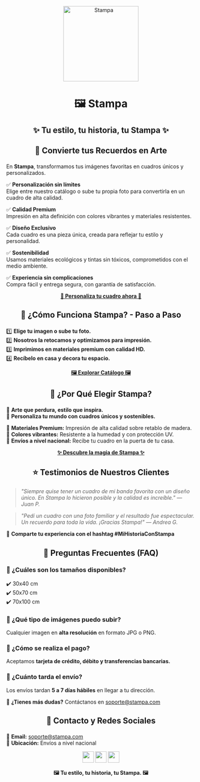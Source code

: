 <p align="center">
  <img src="logo_stampa.png" alt="Stampa" width="200">
</p>

# <p align="center">🖼️ Stampa</p>
## <p align="center">✨ Tu estilo, tu historia, tu Stampa ✨</p>

## <p align="center">🎨 Convierte tus Recuerdos en Arte</p>
En **Stampa**, transformamos tus imágenes favoritas en cuadros únicos y personalizados.  

✅ **Personalización sin límites**  
Elige entre nuestro catálogo o sube tu propia foto para convertirla en un cuadro de alta calidad.  

✅ **Calidad Premium**  
Impresión en alta definición con colores vibrantes y materiales resistentes.  

✅ **Diseño Exclusivo**  
Cada cuadro es una pieza única, creada para reflejar tu estilo y personalidad.  

✅ **Sostenibilidad**  
Usamos materiales ecológicos y tintas sin tóxicos, comprometidos con el medio ambiente.  

✅ **Experiencia sin complicaciones**  
Compra fácil y entrega segura, con garantía de satisfacción.  

<p align="center">
  <a href="#"><strong>🎨 Personaliza tu cuadro ahora 🎨</strong></a>
</p>

## <p align="center">📌 ¿Cómo Funciona Stampa? - Paso a Paso</p>
1️⃣ **Elige tu imagen o sube tu foto.**  
2️⃣ **Nosotros la retocamos y optimizamos para impresión.**  
3️⃣ **Imprimimos en materiales premium con calidad HD.**  
4️⃣ **Recíbelo en casa y decora tu espacio.**  

<p align="center">
  <a href="#"><strong>🖼️ Explorar Catálogo 🖼️</strong></a>
</p>

## <p align="center">💎 ¿Por Qué Elegir Stampa?</p>
🎯 **Arte que perdura, estilo que inspira.**  
🎯 **Personaliza tu mundo con cuadros únicos y sostenibles.**  

📌 **Materiales Premium:** Impresión de alta calidad sobre retablo de madera.  
📌 **Colores vibrantes:** Resistente a la humedad y con protección UV.  
📌 **Envíos a nivel nacional:** Recibe tu cuadro en la puerta de tu casa.  

<p align="center">
  <a href="#"><strong>✨ Descubre la magia de Stampa ✨</strong></a>
</p>

## <p align="center">⭐ Testimonios de Nuestros Clientes</p>
> _"Siempre quise tener un cuadro de mi banda favorita con un diseño único. En Stampa lo hicieron posible y la calidad es increíble." — Juan P._

> _"Pedí un cuadro con una foto familiar y el resultado fue espectacular. Un recuerdo para toda la vida. ¡Gracias Stampa!" — Andrea G._

📸 **Comparte tu experiencia con el hashtag #MiHistoriaConStampa**  

## <p align="center">🚀 Preguntas Frecuentes (FAQ)</p>

### 📌 **¿Cuáles son los tamaños disponibles?**  
✔️ 30x40 cm  
✔️ 50x70 cm  
✔️ 70x100 cm  

### 📌 **¿Qué tipo de imágenes puedo subir?**  
Cualquier imagen en **alta resolución** en formato JPG o PNG.  

### 📌 **¿Cómo se realiza el pago?**  
Aceptamos **tarjeta de crédito, débito y transferencias bancarias.**  

### 📌 **¿Cuánto tarda el envío?**  
Los envíos tardan **5 a 7 días hábiles** en llegar a tu dirección.  

📍 **¿Tienes más dudas?** Contáctanos en [soporte@stampa.com](mailto:soporte@stampa.com)

## <p align="center">📍 Contacto y Redes Sociales</p>

📩 **Email:** soporte@stampa.com  
📍 **Ubicación:** Envíos a nivel nacional  

<p align="center">
  <a href="#"><img src="icon_instagram.png" width="30"></a>  
  <a href="#"><img src="icon_facebook.png" width="30"></a>  
  <a href="#"><img src="icon_tiktok.png" width="30"></a>  
</p>

<p align="center">
  <strong>🖼️ Tu estilo, tu historia, tu Stampa. 🖼️</strong>
</p>



